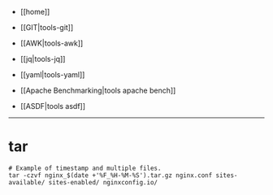 - [[home]]

- [[GIT|tools-git]]
- [[AWK|tools-awk]]
- [[jq|tools-jq]]
- [[yaml|tools-yaml]]
- [[Apache Benchmarking|tools apache bench]]
- [[ASDF|tools asdf]]
---
# tar
```
# Example of timestamp and multiple files.
tar -czvf nginx_$(date +'%F_%H-%M-%S').tar.gz nginx.conf sites-available/ sites-enabled/ nginxconfig.io/
```
